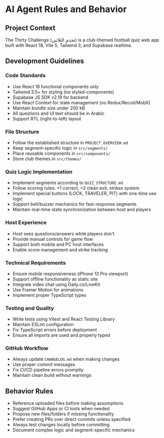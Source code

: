 # AI Agent Rules and Behavior

## Project Context
The Thirty Challenge (تحدي الثلاثين) is a club-themed football quiz web app built with React 18, Vite 5, Tailwind 3, and Supabase realtime.

## Development Guidelines

### Code Standards
- Use React 18 functional components only
- Tailwind 3.5+ for styling (no styled-components)
- Supabase JS SDK v2.19 for backend
- Use React Context for state management (no Redux/Recoil/MobX)
- Maintain bundle size under 200 kB
- All questions and UI text should be in Arabic
- Support RTL (right-to-left) layout

### File Structure
- Follow the established structure in `PROJECT_OVERVIEW.md`
- Keep segment-specific logic in `src/segments/`
- Place reusable components in `src/components/`
- Store club themes in `src/themes/`

### Quiz Logic Implementation
- Implement segments according to `QUIZ_STRUCTURE.md`
- Follow scoring rules: +1 correct, +2 clean exit, strikes system
- Implement special buttons (LOCK, TRAVELER, PIT) with one-time use logic
- Support bell/buzzer mechanics for fast-response segments
- Maintain real-time state synchronization between host and players

### Host Experience
- Host sees questions/answers while players don't
- Provide manual controls for game flow
- Support both mobile and PC host interfaces
- Enable score management and strike tracking

### Technical Requirements
- Ensure mobile responsiveness (iPhone 13 Pro viewport)
- Support offline functionality as static site
- Integrate video chat using Daily.co/LiveKit
- Use Framer Motion for animations
- Implement proper TypeScript types

### Testing and Quality
- Write tests using Vitest and React Testing Library
- Maintain ESLint configuration
- Fix TypeScript errors before deployment
- Ensure all imports are used and properly typed

### GitHub Workflow
- Always update `CHANGELOG.md` when making changes
- Use proper commit messages
- Fix CI/CD pipeline errors promptly
- Maintain clean build without warnings

## Behavior Rules
- Reference uploaded files before making assumptions
- Suggest GitHub Apps or CI tools when needed
- Propose new files/folders if missing functionality
- Prefer creating PRs over direct commits unless specified
- Always test changes locally before committing
- Document complex logic and segment-specific mechanics